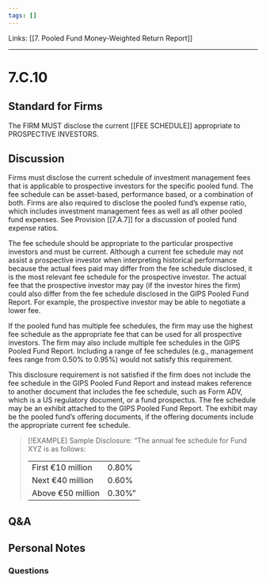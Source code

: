 ```yaml
---
tags: []
---
```

Links: [[7. Pooled Fund Money-Weighted Return Report]]
___
# 7.C.10
## Standard for Firms
The FIRM MUST disclose the current [[FEE SCHEDULE]] appropriate to PROSPECTIVE INVESTORS.
## Discussion
Firms must disclose the current schedule of investment management fees that is applicable to prospective investors for the specific pooled fund. The fee schedule can be asset-based, performance based, or a combination of both. Firms are also required to disclose the pooled fund’s expense ratio, which includes investment management fees as well as all other pooled fund expenses. See Provision [[7.A.7]] for a discussion of pooled fund expense ratios.

The fee schedule should be appropriate to the particular prospective investors and must be current. Although a current fee schedule may not assist a prospective investor when interpreting historical performance because the actual fees paid may differ from the fee schedule disclosed, it is the most relevant fee schedule for the prospective investor. The actual fee that the prospective investor may pay (if the investor hires the firm) could also differ from the fee schedule disclosed in the GIPS Pooled Fund Report. For example, the prospective investor may be able to negotiate a lower fee.

If the pooled fund has multiple fee schedules, the firm may use the highest fee schedule as the appropriate fee that can be used for all prospective investors. The firm may also include multiple fee schedules in the GIPS Pooled Fund Report. Including a range of fee schedules (e.g., management fees range from 0.50% to 0.95%) would not satisfy this requirement.

This disclosure requirement is not satisfied if the firm does not include the fee schedule in the GIPS Pooled Fund Report and instead makes reference to another document that includes the fee schedule, such as Form ADV, which is a US regulatory document, or a fund prospectus. The fee schedule may be an exhibit attached to the GIPS Pooled Fund Report. The exhibit may be the pooled fund’s offering documents, if the offering documents include the appropriate current fee schedule.

> [!EXAMPLE] Sample Disclosure:
> “The annual fee schedule for Fund XYZ is as follows:
> 
> |   |   |
> |---|---|
> |First €10 million|0.80%|
> |Next €40 million|0.60%|
> |Above €50 million|0.30%”|

## Q&A

## Personal Notes

### Questions